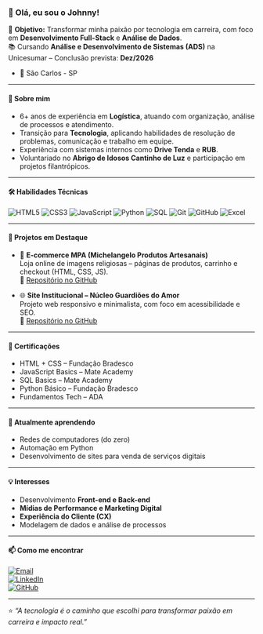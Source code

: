 ### 👋 Olá, eu sou o Johnny! 

🎯 **Objetivo:** Transformar minha paixão por tecnologia em carreira, com foco em **Desenvolvimento Full-Stack** e **Análise de Dados**.  
📚 Cursando **Análise e Desenvolvimento de Sistemas (ADS)** na Unicesumar – Conclusão prevista: **Dez/2026**  
 - 📍  São Carlos - SP 

---

#### 🚀 Sobre mim
- 6+ anos de experiência em **Logística**, atuando com organização, análise de processos e atendimento.  
- Transição para **Tecnologia**, aplicando habilidades de resolução de problemas, comunicação e trabalho em equipe.  
- Experiência com sistemas internos como **Drive Tenda** e **RUB**.  
- Voluntariado no **Abrigo de Idosos Cantinho de Luz** e participação em projetos filantrópicos.  

---

#### 🛠️ Habilidades Técnicas

![HTML5](https://img.shields.io/badge/HTML5-E34F26?style=for-the-badge&logo=html5&logoColor=white)  ![CSS3](https://img.shields.io/badge/CSS3-1572B6?style=for-the-badge&logo=css3&logoColor=white)  ![JavaScript](https://img.shields.io/badge/JavaScript-F7DF1E?style=for-the-badge&logo=javascript&logoColor=black)  ![Python](https://img.shields.io/badge/Python-3776AB?style=for-the-badge&logo=python&logoColor=white)  ![SQL](https://img.shields.io/badge/SQL-336791?style=for-the-badge&logo=postgresql&logoColor=white)  ![Git](https://img.shields.io/badge/Git-F05032?style=for-the-badge&logo=git&logoColor=white)  ![GitHub](https://img.shields.io/badge/GitHub-181717?style=for-the-badge&logo=github&logoColor=white)  ![Excel](https://img.shields.io/badge/Excel-217346?style=for-the-badge&logo=microsoft-excel&logoColor=white)  

---

#### 📌 Projetos em Destaque
- 🛒 **E-commerce MPA (Michelangelo Produtos Artesanais)**  
  Loja online de imagens religiosas – páginas de produtos, carrinho e checkout (HTML, CSS, JS).  
  🔗 [Repositório no GitHub](https://github.com/Johnny-Richard/mpa-shop)  

- 🌐 **Site Institucional – Núcleo Guardiões do Amor**  
  Projeto web responsivo e minimalista, com foco em acessibilidade e SEO.  
  🔗 [Repositório no GitHub](https://github.com/Johnny-Richard/pagina-nucleo-g-a)  

---

#### 📜 Certificações
- HTML + CSS – Fundação Bradesco  
- JavaScript Basics – Mate Academy  
- SQL Basics – Mate Academy  
- Python Básico – Fundação Bradesco  
- Fundamentos Tech – ADA  

---

#### 🌱 Atualmente aprendendo
- Redes de computadores (do zero)  
- Automação em Python  
- Desenvolvimento de sites para venda de serviços digitais  

---

#### 💡 Interesses
- Desenvolvimento **Front-end e Back-end**  
- **Mídias de Performance e Marketing Digital**  
- **Experiência do Cliente (CX)**  
- Modelagem de dados e análise de processos  

---

#### 📫 Como me encontrar

[![Email](https://img.shields.io/badge/Email-matos__johnny%40hotmail.com-red?style=for-the-badge&logo=gmail&logoColor=white)](mailto:matos_johnny@hotmail.com)  
[![LinkedIn](https://img.shields.io/badge/LinkedIn-Johnny%20Richard-blue?style=for-the-badge&logo=linkedin&logoColor=white)](https://www.linkedin.com/in/johnny-r-280950263/)  
[![GitHub](https://img.shields.io/badge/GitHub-Johnny--Richard-black?style=for-the-badge&logo=github&logoColor=white)](https://github.com/Johnny-Richard)  

---

⭐ *“A tecnologia é o caminho que escolhi para transformar paixão em carreira e impacto real.”*  
